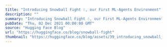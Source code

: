 ```yaml
---
title: "Introducing Snowball Fight ☃️, our First ML-Agents Environment"
description: ""
summary: "Introducing Snowball Fight ☃️, our First ML-Agents Environment We're excited to share our first cust..."
pubDate: "Thu, 02 Dec 2021 00:00:00 GMT"
source: "Hugging Face Blog"
url: "https://huggingface.co/blog/snowball-fight"
thumbnail: "https://huggingface.co/blog/assets/39_introducing_snowball_fight/thumbnail.png"
---
```


